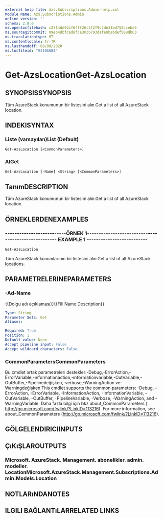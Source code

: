 ```yaml
---
external help file: Azs.Subscriptions.Admin-help.xml
Module Name: Azs.Subscriptions.Admin
online version: ''
schema: 2.0.0
ms.openlocfilehash: c2314dd02cf6fff26c3f2f9c2de31bd752ccebd6
ms.sourcegitcommit: 09eb4dbfcad6fce303b793dafe9bebdef589db03
ms.translationtype: MT
ms.contentlocale: tr-TR
ms.lasthandoff: 08/08/2020
ms.locfileid: "94106684"
---
```

# <span data-ttu-id="d2ead-101">Get-AzsLocation</span><span class="sxs-lookup"><span data-stu-id="d2ead-101">Get-AzsLocation</span></span>

## <span data-ttu-id="d2ead-102">SYNOPSIS</span><span class="sxs-lookup"><span data-stu-id="d2ead-102">SYNOPSIS</span></span>
<span data-ttu-id="d2ead-103">Tüm AzureStack konumunun bir listesini alın.</span><span class="sxs-lookup"><span data-stu-id="d2ead-103">Get a list of all AzureStack location.</span></span>

## <span data-ttu-id="d2ead-104">INDEKI</span><span class="sxs-lookup"><span data-stu-id="d2ead-104">SYNTAX</span></span>

### <span data-ttu-id="d2ead-105">Liste (varsayılan)</span><span class="sxs-lookup"><span data-stu-id="d2ead-105">List (Default)</span></span>
```
Get-AzsLocation [<CommonParameters>]
```

### <span data-ttu-id="d2ead-106">Al</span><span class="sxs-lookup"><span data-stu-id="d2ead-106">Get</span></span>
```
Get-AzsLocation [-Name] <String> [<CommonParameters>]
```

## <span data-ttu-id="d2ead-107">Tanım</span><span class="sxs-lookup"><span data-stu-id="d2ead-107">DESCRIPTION</span></span>
<span data-ttu-id="d2ead-108">Tüm AzureStack konumunun bir listesini alın.</span><span class="sxs-lookup"><span data-stu-id="d2ead-108">Get a list of all AzureStack location.</span></span>

## <span data-ttu-id="d2ead-109">ÖRNEKLERDEN</span><span class="sxs-lookup"><span data-stu-id="d2ead-109">EXAMPLES</span></span>

### <span data-ttu-id="d2ead-110">--------------------------ÖRNEK 1--------------------------</span><span class="sxs-lookup"><span data-stu-id="d2ead-110">-------------------------- EXAMPLE 1 --------------------------</span></span>
```
Get-AzsLocation
```

<span data-ttu-id="d2ead-111">Tüm AzureStack konumlarının bir listesini alın.</span><span class="sxs-lookup"><span data-stu-id="d2ead-111">Get a list of all AzureStack locations.</span></span>

## <span data-ttu-id="d2ead-112">PARAMETRELERINE</span><span class="sxs-lookup"><span data-stu-id="d2ead-112">PARAMETERS</span></span>

### <span data-ttu-id="d2ead-113">-Ad</span><span class="sxs-lookup"><span data-stu-id="d2ead-113">-Name</span></span>
<span data-ttu-id="d2ead-114">{{Dolgu adı açıklaması}}</span><span class="sxs-lookup"><span data-stu-id="d2ead-114">{{Fill Name Description}}</span></span>

```yaml
Type: String
Parameter Sets: Get
Aliases: 

Required: True
Position: 1
Default value: None
Accept pipeline input: False
Accept wildcard characters: False
```

### <span data-ttu-id="d2ead-115">CommonParameters</span><span class="sxs-lookup"><span data-stu-id="d2ead-115">CommonParameters</span></span>
<span data-ttu-id="d2ead-116">Bu cmdlet ortak parametreleri destekler:-Debug,-ErrorAction,-ErrorVariable,-ınformationaction,-ınformationvariable,-OutVariable,-OutBuffer,-Pipelinedeğişken,-verbose,-WarningAction ve-Warningdeğişken.</span><span class="sxs-lookup"><span data-stu-id="d2ead-116">This cmdlet supports the common parameters: -Debug, -ErrorAction, -ErrorVariable, -InformationAction, -InformationVariable, -OutVariable, -OutBuffer, -PipelineVariable, -Verbose, -WarningAction, and -WarningVariable.</span></span> <span data-ttu-id="d2ead-117">Daha fazla bilgi için bkz about_CommonParameters ( http://go.microsoft.com/fwlink/?LinkID=113216) .</span><span class="sxs-lookup"><span data-stu-id="d2ead-117">For more information, see about_CommonParameters (http://go.microsoft.com/fwlink/?LinkID=113216).</span></span>

## <span data-ttu-id="d2ead-118">GÖLGELENDIRICI</span><span class="sxs-lookup"><span data-stu-id="d2ead-118">INPUTS</span></span>

## <span data-ttu-id="d2ead-119">ÇıKıŞLAR</span><span class="sxs-lookup"><span data-stu-id="d2ead-119">OUTPUTS</span></span>

### <span data-ttu-id="d2ead-120">Microsoft. AzureStack. Management. abonelikler. admin. modeller. Location</span><span class="sxs-lookup"><span data-stu-id="d2ead-120">Microsoft.AzureStack.Management.Subscriptions.Admin.Models.Location</span></span>

## <span data-ttu-id="d2ead-121">NOTLARıNDA</span><span class="sxs-lookup"><span data-stu-id="d2ead-121">NOTES</span></span>

## <span data-ttu-id="d2ead-122">ILGILI BAĞLANTıLAR</span><span class="sxs-lookup"><span data-stu-id="d2ead-122">RELATED LINKS</span></span>

